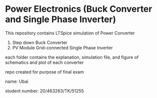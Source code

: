 # Power Electronics (Buck Converter and Single Phase Inverter)

This repository contains LTSpice simulation of Power Converter

1. Step down Buck Converter
2. PV Module Grid-connected Single Phase Inverter

each folder contains the explanation, simulation file, and figure of schematics and plot of each converter



repo created for purpose of final exam

name: Ubai

student number: 20/463263/TK/51255
